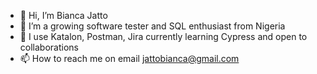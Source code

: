 - 👋 Hi, I’m Bianca Jatto
- 👀 I’m a growing software tester and SQL enthusiast from Nigeria  
- 💞️ I use Katalon, Postman, Jira currently learning Cypress and open to collaborations
- 📫 How to reach me on email jattobianca@gmail.com

<!---
BiancaJatto/BiancaJatto is a ✨ special ✨ repository because its `README.md` (this file) appears on your GitHub profile.
You can click the Preview link to take a look at your changes.
--->
